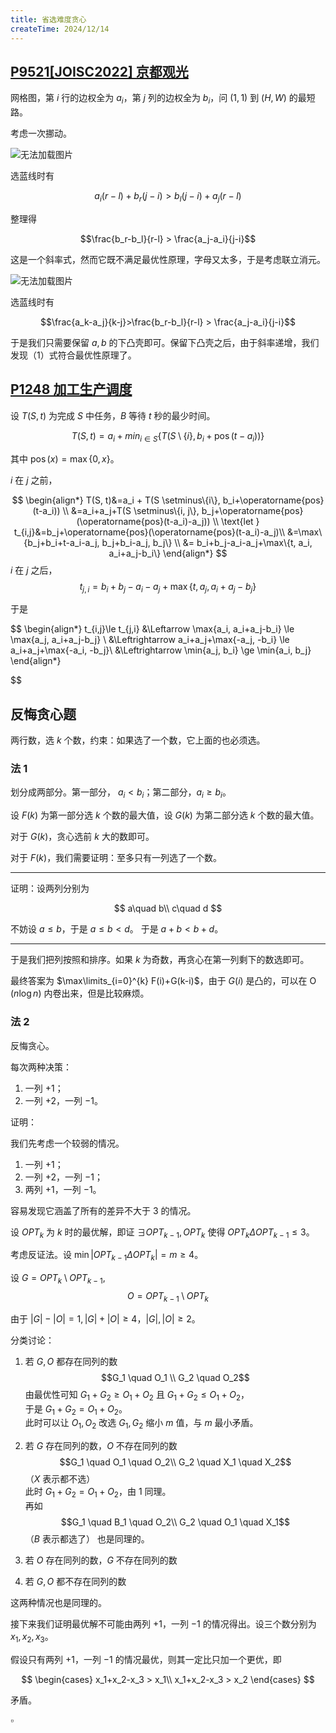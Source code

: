 ```yaml
---
title: 省选难度贪心
createTime: 2024/12/14
---
```


## [P9521[JOISC2022] 京都观光](https://www.luogu.com.cn/problem/P9521)

网格图，第 $i$ 行的边权全为 $a_i$，第 $j$ 列的边权全为 $b_i$，问 $(1, 1)$ 到 $(H, W)$ 的最短路。

考虑一次挪动。

![无法加载图片](https://cdn.luogu.com.cn/upload/image_hosting/r7zubi5e.png)

选蓝线时有

$$a_i(r-l)+b_r(j-i) > b_l(j-i)+a_j(r-l)$$

整理得

$$\frac{b_r-b_l}{r-l} > \frac{a_j-a_i}{j-i}$$

这是一个斜率式，然而它既不满足最优性原理，字母又太多，于是考虑联立消元。

![无法加载图片](https://cdn.luogu.com.cn/upload/image_hosting/kdapisnu.png)

选蓝线时有

$$\frac{a_k-a_j}{k-j}>\frac{b_r-b_l}{r-l} > \frac{a_j-a_i}{j-i}$$

于是我们只需要保留 $a, b$ 的下凸壳即可。保留下凸壳之后，由于斜率递增，我们发现（1）式符合最优性原理了。

## [P1248 加工生产调度](https://www.luogu.com.cn/problem/P1248)

设 $T(S,t)$ 为完成 $S$ 中任务，$B$ 等待 $t$ 秒的最少时间。

$$T(S, t)=a_i+min_{i \in S}\left\{ T(S \setminus\{i\}, b_i+\operatorname{pos}(t-a_i)) \right\}$$

其中 $\operatorname{pos}(x)=\max\{0, x\}$。

$i$ 在 $j$ 之前，

$$
\begin{align*}
T(S, t)&=a_i + T(S \setminus\{i\}, b_i+\operatorname{pos}(t-a_i)) \\
&=a_i+a_j+T(S \setminus\{i, j\}, b_j+\operatorname{pos}(\operatorname{pos}(t-a_i)-a_j))
\\
\text{let } t_{i,j}&=b_j+\operatorname{pos}(\operatorname{pos}(t-a_i)-a_j)\\
&=\max\{b_j+b_i+t-a_i-a_j, b_j+b_i-a_j, b_j\} \\
&= b_i+b_j-a_i-a_j+\max\{t, a_i, a_i+a_j-b_i\}
\end{align*}
$$
$i$ 在 $j$ 之后，
$$
t_{j,i} = b_i+b_j-a_i-a_j+\max\{t, a_j, a_i+a_j-b_j\}
$$

于是

$$
\begin{align*}
t_{i,j}\le t_{j,i} &\Leftarrow \max\{a_i, a_i+a_j-b_i\} \le \max\{a_j, a_i+a_j-b_j\} \\
&\Leftrightarrow a_i+a_j+\max\{-a_j, -b_i\} \le a_i+a_j+\max\{-a_i, -b_j\}\\
&\Leftrightarrow \min\{a_j, b_i\} \ge \min\{a_i, b_j\}
\end{align*}

$$

## 反悔贪心题

两行数，选 $k$ 个数，约束：如果选了一个数，它上面的也必须选。

### 法 1

划分成两部分。第一部分， $a_i<b_i$；第二部分，$a_i \ge b_i$。

设 $F(k)$ 为第一部分选 $k$ 个数的最大值，设 $G(k)$ 为第二部分选 $k$ 个数的最大值。

对于 $G(k)$，贪心选前 $k$ 大的数即可。

对于 $F(k)$，我们需要证明：至多只有一列选了一个数。

---
证明：设两列分别为

$$
a\quad b\\
c\quad d
$$

不妨设 $a\le b$，于是 $a\le b<d$。
于是 $a+b<b+d$。

---

于是我们把列按照和排序。如果 $k$ 为奇数，再贪心在第一列剩下的数选即可。

最终答案为 $\max\limits_{i=0}^{k} F(i)+G(k-i)$，由于 $G(i)$ 是凸的，可以在 $\operatorname{O}(n\log n)$ 内卷出来，但是比较麻烦。

### 法 2

反悔贪心。

每次两种决策：

1. 一列 $+1$；
2. 一列 $+2$，一列 $-1$。

证明：

我们先考虑一个较弱的情况。

1. 一列 $+1$；
2. 一列 $+2$，一列 $-1$；
3. 两列 $+1$，一列 $-1$。

容易发现它涵盖了所有的差异不大于 $3$ 的情况。

设 $OPT_k$ 为 $k$ 时的最优解，即证 $\exists OPT_{k-1}, OPT_k$ 使得 $OPT_k \Delta OPT_{k-1} \le 3$。

考虑反证法。设 $\min| OPT_{k-1}\Delta OPT_k | = m \ge 4$。

设 $G = OPT_k \setminus OPT_{k-1}$, $$O = OPT_{k-1} \setminus OPT_k$$

由于 $|G|-|O|=1, |G|+|O| \ge 4$，$|G|, |O| \ge 2$。

分类讨论：

1. 若 $G, O$ 都存在同列的数
   $$G_1 \quad O_1 \\ G_2 \quad O_2$$
   由最优性可知 $G_1+G_2 \ge O_1+O_2$ 且 $G_1+G_2 \le O_1+O_2$，  
   于是 $G_1+G_2 = O_1+O_2$。  
   此时可以让 $O_1, O_2$ 改选 $G_1, G_2$ 缩小 $m$ 值，与 $m$ 最小矛盾。
2. 若 $G$ 存在同列的数，$O$ 不存在同列的数
   $$G_1 \quad O_1 \quad O_2\\
   G_2 \quad X_1 \quad X_2$$
   （$X$ 表示都不选）  
  此时 $G_1+G_2 = O_1+O_2$，由 1 同理。  
  再如
  $$G_1 \quad B_1 \quad O_2\\
   G_2 \quad O_1 \quad X_1$$
   （$B$ 表示都选了）
   也是同理的。

1. 若 $O$ 存在同列的数，$G$ 不存在同列的数
2. 若 $G, O$ 都不存在同列的数

这两种情况也是同理的。

接下来我们证明最优解不可能由两列 $+1$，一列 $-1$ 的情况得出。设三个数分别为 $x_1, x_2, x_3$。

假设只有两列 $+1$，一列 $-1$ 的情况最优，则其一定比只加一个更优，即

$$
\begin{cases}
x_1+x_2-x_3 > x_1\\
x_1+x_2-x_3 > x_2
\end{cases}
$$

矛盾。

$\square$
